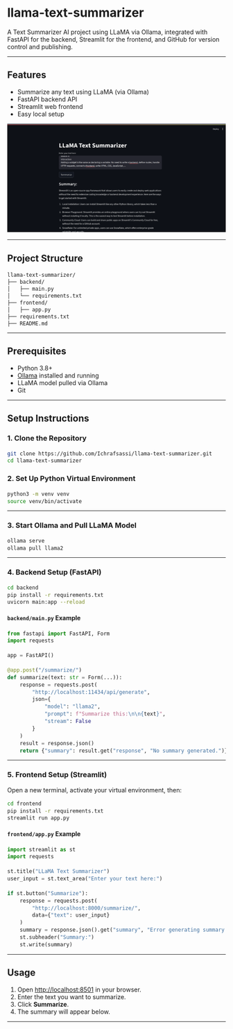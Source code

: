 # llama-text-summarizer

A Text Summarizer AI project using LLaMA via Ollama, integrated with FastAPI for the backend, Streamlit for the frontend, and GitHub for version control and publishing.

---

## Features

- Summarize any text using LLaMA (via Ollama)
- FastAPI backend API
- Streamlit web frontend
- Easy local setup

![Frontend Screenshot](images/frontend.png)

---

## Project Structure

```
llama-text-summarizer/
├── backend/
│   ├── main.py
│   └── requirements.txt
├── frontend/
│   ├── app.py
├── requirements.txt
├── README.md
```

---

## Prerequisites

- Python 3.8+
- [Ollama](https://ollama.com/) installed and running
- LLaMA model pulled via Ollama
- Git

---

## Setup Instructions

### 1. Clone the Repository

```bash
git clone https://github.com/Ichrafsassi/llama-text-summarizer.git
cd llama-text-summarizer
```

### 2. Set Up Python Virtual Environment

```bash
python3 -m venv venv
source venv/bin/activate
```

---

### 3. Start Ollama and Pull LLaMA Model

```bash
ollama serve
ollama pull llama2
```

---

### 4. Backend Setup (FastAPI)

```bash
cd backend
pip install -r requirements.txt
uvicorn main:app --reload
```

#### `backend/main.py` Example

```python
from fastapi import FastAPI, Form
import requests

app = FastAPI()

@app.post("/summarize/")
def summarize(text: str = Form(...)):
    response = requests.post(
        "http://localhost:11434/api/generate",
        json={
            "model": "llama2",
            "prompt": f"Summarize this:\n\n{text}",
            "stream": False
        }
    )
    result = response.json()
    return {"summary": result.get("response", "No summary generated.")}
```

---

### 5. Frontend Setup (Streamlit)

Open a new terminal, activate your virtual environment, then:

```bash
cd frontend
pip install -r requirements.txt
streamlit run app.py
```

#### `frontend/app.py` Example

```python
import streamlit as st
import requests

st.title("LLaMA Text Summarizer")
user_input = st.text_area("Enter your text here:")

if st.button("Summarize"):
    response = requests.post(
        "http://localhost:8000/summarize/",
        data={"text": user_input}
    )
    summary = response.json().get("summary", "Error generating summary.")
    st.subheader("Summary:")
    st.write(summary)
```

---

## Usage

1. Open [http://localhost:8501](http://localhost:8501) in your browser.
2. Enter the text you want to summarize.
3. Click **Summarize**.
4. The summary will appear below.

---


